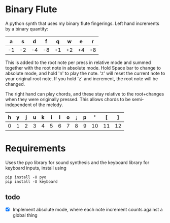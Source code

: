 # Binary Flute

A python synth that uses my binary flute fingerings. Left hand increments by a binary quantity:

  a  | s | d | f |  q | w | e | r
--|--|--|----|---------|---------|---------|---------
-1 | -2 | -4 | -8 | +1| +2 |+4 |+8

This is added to the root note per press in relative mode and summed together with the root note in absolute mode. Hold Space bar to change to absolute mode, and hold 'n' to play the note. 'z' will reset the current note to your original root note. If you hold 'z' and increment, the root note will be changed.

The right hand can play chords, and these stay relative to the root+changes when they were originally pressed. This allows chords to be semi-independent of the melody.

h | y | j |u |k |i |l |o |; |p |' |[ | ]
---------|----------|---------|---------|---------|---------|---------|---------|---------|---------|---------|---------|---------
0 | 1 | 2 | 3 | 4 | 5 | 6 | 7 | 8 | 9 | 10 | 11 | 12


# Requirements
Uses the pyo library for sound synthesis and the keyboard library for keyboard inputs, install using
```
pip install -U pyo
pip install -U keyboard

```
## todo
- [x] Implement absolute mode, where each note increment counts against a global thing
